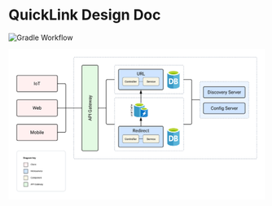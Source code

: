 # QuickLink Design Doc

![Gradle Workflow](https://github.com/mxmlkzdh/QuickLink/actions/workflows/gradle.yml/badge.svg)

![System Architecture Diagram](.github/img/QuickLink-System-Architecture-Diagram.png)
